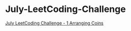 # July-LeetCoding-Challenge
[July LeetCoding Challenge - 1 Arranging Coins](https://medium.com/@xyrot94/july-leetcoding-challenge-441-arranging-coins-81d0b06b3f3f)  
